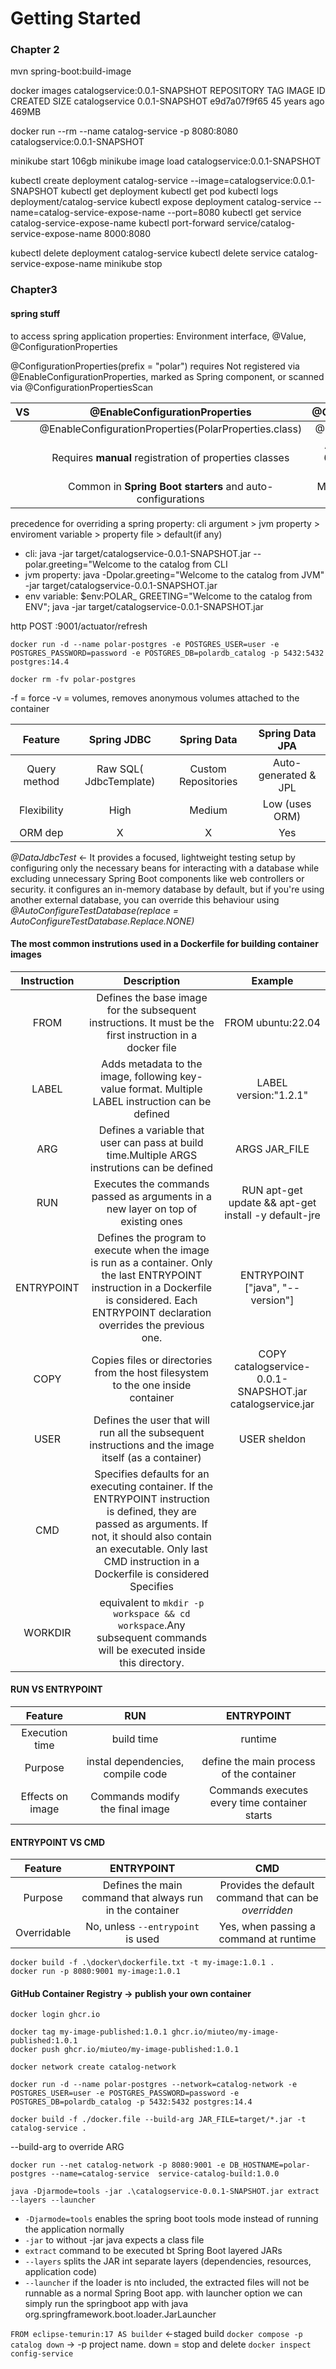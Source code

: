 # Getting Started

### Chapter 2
mvn spring-boot:build-image

docker images catalogservice:0.0.1-SNAPSHOT
REPOSITORY       TAG              IMAGE ID       CREATED        SIZE
catalogservice   0.0.1-SNAPSHOT   e9d7a07f9f65   45 years ago   469MB

docker run --rm --name catalog-service -p 8080:8080 catalogservice:0.0.1-SNAPSHOT

minikube start
106gb
minikube image load catalogservice:0.0.1-SNAPSHOT

kubectl create deployment catalog-service --image=catalogservice:0.0.1-SNAPSHOT
kubectl get deployment
kubectl get pod
kubectl logs deployment/catalog-service
kubectl expose deployment catalog-service --name=catalog-service-expose-name --port=8080
kubectl get service catalog-service-expose-name
kubectl port-forward service/catalog-service-expose-name 8000:8080

kubectl delete deployment catalog-service
kubectl delete service catalog-service-expose-name
minikube stop


### Chapter3
#### spring stuff
to access spring application properties:
Environment interface, @Value, @ConfigurationProperties

@ConfigurationProperties(prefix = "polar") requires Not registered via @EnableConfigurationProperties, marked as Spring component, or scanned via @ConfigurationPropertiesScan

| VS |                @EnableConfigurationProperties                |                     @ConfigurationPropertiesScan                     |     
|----|:------------------------------------------------------------:|:--------------------------------------------------------------------:|
|    |    @EnableConfigurationProperties(PolarProperties.class)     |                     @ConfigurationPropertiesScan                     |
|    |    Requires **manual** registration of properties classes    | **Automatically** scans for all **@ConfigurationProperties** classes |
|    |  Common in **Spring Boot starters** and auto-configurations  |              More common in **application-level code**               |

precedence for overriding a spring property:
cli argument > jvm property > enviroment variable > property file > default(if any)
 - cli: java -jar target/catalogservice-0.0.1-SNAPSHOT.jar --polar.greeting="Welcome to the catalog from CLI
 - jvm property:  java -Dpolar.greeting="Welcome to the catalog from JVM" -jar target/catalogservice-0.0.1-SNAPSHOT.jar
 - env variable: $env:POLAR_ GREETING="Welcome to the catalog from ENV"; java -jar target/catalogservice-0.0.1-SNAPSHOT.jar

http POST :9001/actuator/refresh

```shell
docker run -d --name polar-postgres -e POSTGRES_USER=user -e POSTGRES_PASSWORD=password -e POSTGRES_DB=polardb_catalog -p 5432:5432 postgres:14.4
```

```shell
docker rm -fv polar-postgres
```
-f = force
-v = volumes, removes anonymous volumes attached to the container

|    Feature    |       Spring JDBC       |     Spring Data     |   Spring Data JPA    |
|:-------------:|:-----------------------:|:-------------------:|:--------------------:|
| Query method  | Raw SQL( JdbcTemplate)  | Custom Repositories | Auto-generated & JPL |
|  Flexibility  |          High           |       Medium        |    Low (uses ORM)    |
|    ORM dep    |            X            |          X          |         Yes          |


*@DataJdbcTest* <- It provides a focused, lightweight testing setup by configuring only the necessary beans for interacting with a database while excluding unnecessary Spring Boot components like web controllers or security.
it configures an in-memory database by default, but if you're using another external database, you can override this behaviour using *@AutoConfigureTestDatabase(replace = AutoConfigureTestDatabase.Replace.NONE)*


#### The most common instrutions used in a Dockerfile for building container images

| Instruction |                                                                                                                                                          Description                                                                                                                                                           |                          Example                          |
|:-----------:|:------------------------------------------------------------------------------------------------------------------------------------------------------------------------------------------------------------------------------------------------------------------------------------------------------------------------------:|:---------------------------------------------------------:|
|    FROM     |                                                                                                           Defines the base image for the subsequent instructions. It must be the first instruction in a docker file                                                                                                            |                     FROM ubuntu:22.04                     |
|    LABEL    |                                                                                                               Adds metadata to the image, following key-value format. Multiple LABEL instruction can be defined                                                                                                                |                   LABEL version:"1.2.1"                   |
|     ARG     |                                                                                                                  Defines a variable that user can pass at build time.Multiple ARGS instrutions can be defined                                                                                                                  |                       ARGS JAR_FILE                       |
|     RUN     |                                                                                                                        Executes the commands passed as arguments in a new layer on top of existing ones                                                                                                                        |   RUN apt-get update && apt-get install -y default-jre    |
| ENTRYPOINT  |                                                                Defines the program to execute when the image is run as a container. Only the last ENTRYPOINT instruction in a Dockerfile is considered. Each ENTRYPOINT declaration overrides the previous one.                                                                |             ENTRYPOINT ["java", "--version"]              |
|    COPY     |                                                                                                                        Copies files or directories from the host filesystem to the one inside container                                                                                                                        | COPY catalogservice-0.0.1-SNAPSHOT.jar catalogservice.jar |
|    USER     |                                                                                                              Defines the user that will run all the subsequent instructions and the image itself (as a container)                                                                                                              |                       USER sheldon                        |
|     CMD     | Specifies defaults for an executing container. If the ENTRYPOINT instruction is defined, they are passed as arguments. If not, it should also contain an executable. Only last CMD instruction in a Dockerfile is considered                                                                                         Specifies ||
|   WORKDIR   |                                                                                                       equivalent to `mkdir -p workspace && cd workspace`.Any subsequent commands will be executed inside this directory.                                                                                                       ||

#### RUN VS ENTRYPOINT
|     Feature      |                RUN                |                  ENTRYPOINT                   |
|:----------------:|:---------------------------------:|:---------------------------------------------:|
|  Execution time  |            build time             |                    runtime                    |
|     Purpose      | instal dependencies, compile code |   define the main process of the container    |
| Effects on image |  Commands modify the final image  | Commands executes every time container starts |

#### ENTRYPOINT VS CMD
|   Feature   |                        ENTRYPOINT                         |                          CMD                          |
|:-----------:|:---------------------------------------------------------:|:-----------------------------------------------------:|
|   Purpose   | Defines the main command that always run in the container | Provides the default command that can be *overridden* |
| Overridable |             No, unless `--entrypoint` is used             |        Yes, when passing a command at runtime         |


```shell
docker build -f .\docker\dockerfile.txt -t my-image:1.0.1 .  
docker run -p 8080:9001 my-image:1.0.1    
```
#### GitHub Container Registry -> publish your own container
```shell
docker login ghcr.io
```
```shell
docker tag my-image-published:1.0.1 ghcr.io/miuteo/my-image-published:1.0.1
docker push ghcr.io/miuteo/my-image-published:1.0.1     
```
```shell
docker network create catalog-network
```
```shell
docker run -d --name polar-postgres --network=catalog-network -e POSTGRES_USER=user -e POSTGRES_PASSWORD=password -e POSTGRES_DB=polardb_catalog -p 5432:5432 postgres:14.4
```
```shell
docker build -f ./docker.file --build-arg JAR_FILE=target/*.jar -t catalog-service .
```
--build-arg to override ARG
```shell
docker run --net catalog-network -p 8080:9001 -e DB_HOSTNAME=polar-postgres --name=catalog-service  service-catalog-build:1.0.0
```
```shell
java -Djarmode=tools -jar .\catalogservice-0.0.1-SNAPSHOT.jar extract --layers --launcher
```
- `-Djarmode=tools` enables the spring boot tools mode instead of running the application normally
- `-jar` to without -jar java expects a class file
- `extract` command to be executed bt Spring Boot layered JARs
- `--layers` splits the JAR int separate layers (dependencies, resources, application code)
- `--launcher` if the loader is nto included, the extracted files will not be runnable as a normal Spring Boot app. with
launcher option we can simply run the springboot app with java org.springframework.boot.loader.JarLauncher

`FROM eclipse-temurin:17 AS builder`  <-staged build
`docker compose -p catalog down` -> -p project name. down = stop and delete
`docker inspect config-service`